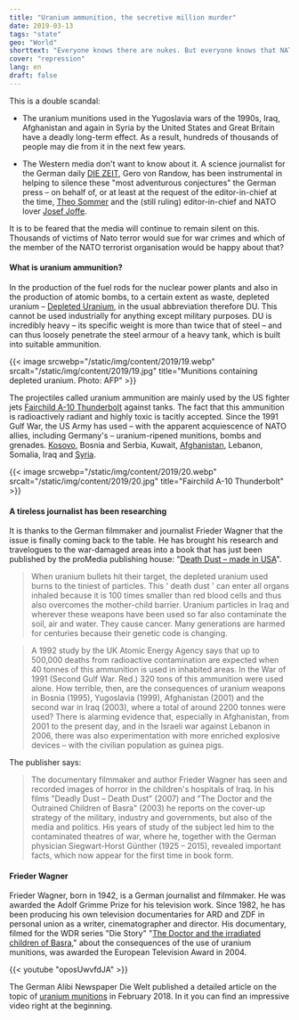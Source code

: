 ```yaml
---
title: "Uranium ammunition, the secretive million murder"
date: 2019-03-13
tags: "state"
geo: "World"
shorttext: "Everyone knows there are nukes. But everyone knows that NATO Terrorists using radioactive munitions for many years?"
cover: "repression"
lang: en
draft: false
---
```


This is a double scandal:

  - The uranium munitions used in the Yugoslavia wars of the 1990s, Iraq, Afghanistan and again in Syria by the United States and Great Britain have a deadly long-term effect. As a result, hundreds of thousands of people may die from it in the next few years.

  - The Western media don't want to know about it. A science journalist for the German daily [DIE ZEIT](https://en.wikipedia.org/wiki/Die_Zeit "Die Zeit"), Gero von Randow, has been instrumental in helping to silence these "most adventurous conjectures" the German press – on behalf of, or at least at the request of the editor-in-chief at the time, [Theo Sommer](https://en.wikipedia.org/wiki/Theo_Sommer "Theo Sommer") and the (still ruling) editor-in-chief and NATO lover [Josef Joffe](https://en.wikipedia.org/wiki/Josef_Joffe "Josef Joffe").

It is to be feared that the media will continue to remain silent on this. Thousands of victims of Nato terror would sue for war crimes and which of the member of the NATO terrorist organisation would be happy about that?

#### What is uranium ammunition?

In the production of the fuel rods for the nuclear power plants and also in the production of atomic bombs, to a certain extent as waste, depleted uranium – [Depleted Uranium](https://en.wikipedia.org/wiki/Depleted_uranium "Depleted Uranium"), in the usual abbreviation therefore DU. This cannot be used industrially for anything except military purposes. DU is incredibly heavy – its specific weight is more than twice that of steel – and can thus loosely penetrate the steel armour of a heavy tank, which is built into suitable ammunition.

{{< image srcwebp="/static/img/content/2019/19.webp" srcalt="/static/img/content/2019/19.jpg" title="Munitions containing depleted uranium. Photo: AFP" >}}

The projectiles called uranium ammunition are mainly used by the US fighter jets [Fairchild A-10 Thunderbolt](https://militarymachine.com/10-thunderbolt-ii/ "Fairchild Republic A-10 Thunderbolt II") against tanks. The fact that this ammunition is radioactively radiant and highly toxic is tacitly accepted. Since the 1991 Gulf War, the US Army has used – with the apparent acquiescence of NATO allies, including Germany's – uranium-ripened munitions, bombs and grenades. [Kosovo](https://www.telegraf.rs/english/2919524-new-disturbing-data-comes-from-italy-348-soldiers-died-from-depleted-uranium-on-kosovo-and-metohija "New disturbing data comes from Italy: 348 soldiers died from depleted uranium on Kosovo and Metohija"), Bosnia and Serbia, Kuwait, [Afghanistan](https://www.globalresearch.ca/depleted-uranium-ammunition-in-afghan-war-new-evidence/14642 "Depleted Uranium Ammunition in Afghan War: New Evidence"), Lebanon, Somalia, Iraq and [Syria](http://www.rudaw.net/english/middleeast/syria/15022017 "US military continued to use depleted uranium rounds in Syria").

{{< image srcwebp="/static/img/content/2019/20.webp" srcalt="/static/img/content/2019/20.jpg" title="Fairchild A-10 Thunderbolt" >}}

#### A tireless journalist has been researching

It is thanks to the German filmmaker and journalist Frieder Wagner that the issue is finally coming back to the table. He has brought his research and travelogues to the war-damaged areas into a book that has just been published by the proMedia publishing house: "[Death Dust – made in USA](https://www.amazon.com/Death-Dust-What-Happens-Bodies/dp/1883620074 "Death to Dust: What Happens to Dead Bodies 1st Edition")".

> When uranium bullets hit their target, the depleted uranium used burns to the tiniest of particles. This ' death dust ' can enter all organs inhaled because it is 100 times smaller than red blood cells and thus also overcomes the mother-child barrier. Uranium particles in Iraq and wherever these weapons have been used so far also contaminate the soil, air and water. They cause cancer. Many generations are harmed for centuries because their genetic code is changing.

> A 1992 study by the UK Atomic Energy Agency says that up to 500,000 deaths from radioactive contamination are expected when 40 tonnes of this ammunition is used in inhabited areas. In the War of 1991 (Second Gulf War. Red.) 320 tons of this ammunition were used alone. How terrible, then, are the consequences of uranium weapons in Bosnia (1995), Yugoslavia (1999), Afghanistan (2001) and the second war in Iraq (2003), where a total of around 2200 tonnes were used? There is alarming evidence that, especially in Afghanistan, from 2001 to the present day, and in the Israeli war against Lebanon in 2006, there was also experimentation with more enriched explosive devices – with the civilian population as guinea pigs.

The publisher says: 

> The documentary filmmaker and author Frieder Wagner has seen and recorded images of horror in the children's hospitals of Iraq. In his films "Deadly Dust – Death Dust" (2007) and "The Doctor and the Outrained Children of Basra" (2003) he reports on the cover-up strategy of the military, industry and governments, but also of the media and politics. His years of study of the subject led him to the contaminated theatres of war, where he, together with the German physician Siegwart-Horst Günther (1925 – 2015), revealed important facts, which now appear for the first time in book form.

#### Frieder Wagner

Frieder Wagner, born in 1942, is a German journalist and filmmaker. He was awarded the Adolf Grimme Prize for his television work. Since 1982, he has been producing his own television documentaries for ARD and ZDF in personal union as a writer, cinematographer and director. His documentary, filmed for the WDR series "Die Story" "[The Doctor and the irradiated children of Basra](https://www.imdb.com/title/tt2336518/ "Der Arzt und die verstrahlten Kinder von Basra ")," about the consequences of the use of uranium munitions, was awarded the European Television Award in 2004. 

{{< youtube "oposUwvfdJA" >}}

The German Alibi Newspaper Die Welt published a detailed article on the topic of [uranium munitions](https://www.welt.de/gesundheit/article173224341/Uran-Munition-Wie-schlimm-sind-die-gesundheitlichen-Folgen.html "Uran Munition - wie schlimm sind die Folgen") in February 2018. In it you can find an impressive video right at the beginning. 
